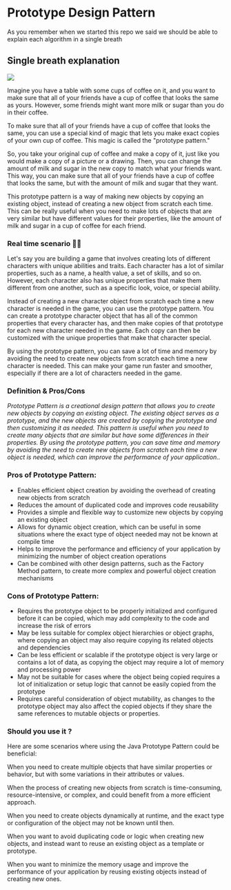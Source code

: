 
# Prototype Design Pattern

As you remember when we started this repo we said we should be able to explain each algorithm in a single breath

## Single breath explanation
![](https://media3.giphy.com/media/l0ErS9uOp6WstjZQY/giphy.gif)


Imagine you have a table with some cups of coffee on it, and you want to make sure that all of your friends have a cup of coffee that looks the same as yours. However, some friends might want more milk or sugar than you do in their coffee.

To make sure that all of your friends have a cup of coffee that looks the same, you can use a special kind of magic that lets you make exact copies of your own cup of coffee. This magic is called the "prototype pattern."

So, you take your original cup of coffee and make a copy of it, just like you would make a copy of a picture or a drawing. Then, you can change the amount of milk and sugar in the new copy to match what your friends want. This way, you can make sure that all of your friends have a cup of coffee that looks the same, but with the amount of milk and sugar that they want.

This prototype pattern is a way of making new objects by copying an existing object, instead of creating a new object from scratch each time. This can be really useful when you need to make lots of objects that are very similar but have different values for their properties, like the amount of milk and sugar in a cup of coffee for each friend.



###  Real time scenario 🤙🏾
Let's say you are building a game that involves creating lots of different characters with unique abilities and traits. Each character has a lot of similar properties, such as a name, a health value, a set of skills, and so on. However, each character also has unique properties that make them different from one another, such as a specific look, voice, or special ability.

Instead of creating a new character object from scratch each time a new character is needed in the game, you can use the prototype pattern. You can create a prototype character object that has all of the common properties that every character has, and then make copies of that prototype for each new character needed in the game. Each copy can then be customized with the unique properties that make that character special.

By using the prototype pattern, you can save a lot of time and memory by avoiding the need to create new objects from scratch each time a new character is needed. This can make your game run faster and smoother, especially if there are a lot of characters needed in the game.

### Definition & Pros/Cons

_Prototype Pattern is a creational design pattern that allows you to create new objects by copying an existing object. The existing object serves as a prototype, and the new objects are created by copying the prototype and then customizing it as needed. This pattern is useful when you need to create many objects that are similar but have some differences in their properties. By using the prototype pattern, you can save time and memory by avoiding the need to create new objects from scratch each time a new object is needed, which can improve the performance of your application.._

### Pros of Prototype Pattern:

* Enables efficient object creation by avoiding the overhead of creating new objects from scratch
* Reduces the amount of duplicated code and improves code reusability
* Provides a simple and flexible way to customize new objects by copying an existing object
* Allows for dynamic object creation, which can be useful in some situations where the exact type of object needed may not be known at compile time
* Helps to improve the performance and efficiency of your application by minimizing the number of object creation operations
* Can be combined with other design patterns, such as the Factory Method pattern, to create more complex and powerful object creation mechanisms


### Cons of Prototype Pattern:

* Requires the prototype object to be properly initialized and configured before it can be copied, which may add complexity to the code and increase the risk of errors
* May be less suitable for complex object hierarchies or object graphs, where copying an object may also require copying its related objects and dependencies
* Can be less efficient or scalable if the prototype object is very large or contains a lot of data, as copying the object may require a lot of memory and processing power
* May not be suitable for cases where the object being copied requires a lot of initialization or setup logic that cannot be easily copied from the prototype
* Requires careful consideration of object mutability, as changes to the prototype object may also affect the copied objects if they share the same references to mutable objects or properties.

### Should you use it ?

Here are some scenarios where using the Java Prototype Pattern could be beneficial:

When you need to create multiple objects that have similar properties or behavior, but with some variations in their attributes or values.

When the process of creating new objects from scratch is time-consuming, resource-intensive, or complex, and could benefit from a more efficient approach.

When you need to create objects dynamically at runtime, and the exact type or configuration of the object may not be known until then.

When you want to avoid duplicating code or logic when creating new objects, and instead want to reuse an existing object as a template or prototype.

When you want to minimize the memory usage and improve the performance of your application by reusing existing objects instead of creating new ones.

